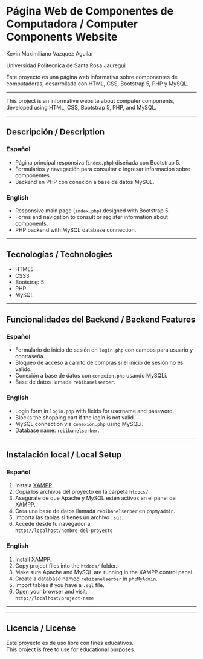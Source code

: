 # Página Web de Componentes de Computadora / Computer Components Website

Kevin Maximiliano Vazquez Aguilar

Universidad Politecnica de Santa Rosa Jauregui

Este proyecto es una página web informativa sobre componentes de computadoras, desarrollada con HTML, CSS, Bootstrap 5, PHP y MySQL.

---

This project is an informative website about computer components, developed using HTML, CSS, Bootstrap 5, PHP, and MySQL.

---

##  Descripción / Description

### Español
- Página principal responsiva (`index.php`) diseñada con Bootstrap 5.
- Formularios y navegación para consultar o ingresar información sobre componentes.
- Backend en PHP con conexión a base de datos MySQL.

### English
- Responsive main page (`index.php`) designed with Bootstrap 5.
- Forms and navigation to consult or register information about components.
- PHP backend with MySQL database connection.

---

##  Tecnologías / Technologies

- HTML5  
- CSS3  
- Bootstrap 5  
- PHP  
- MySQL  

---

## Funcionalidades del Backend / Backend Features

### Español
- Formulario de inicio de sesión en `login.php` con campos para usuario y contraseña.
- Bloqueo de acceso a carrito de compras si el inicio de sesión no es valido.
- Conexión a base de datos con `conexion.php` usando MySQLi.
- Base de datos llamada `rebibanelserber`.

### English
- Login form in `login.php` with fields for username and password.
- Blocks the shopping cart if the login is not valid.
- MySQL connection via `conexion.php` using MySQLi.
- Database name: `rebibanelserber`.

---

##  Instalación local / Local Setup

### Español
1. Instala [XAMPP](https://www.apachefriends.org/index.html).
2. Copia los archivos del proyecto en la carpeta `htdocs/`.
3. Asegúrate de que Apache y MySQL estén activos en el panel de XAMPP.
4. Crea una base de datos llamada `rebibanelserber` en `phpMyAdmin`.
5. Importa las tablas si tienes un archivo `.sql`.
6. Accede desde tu navegador a:  
   `http://localhost/nombre-del-proyecto`

### English
1. Install [XAMPP](https://www.apachefriends.org/index.html).
2. Copy project files into the `htdocs/` folder.
3. Make sure Apache and MySQL are running in the XAMPP control panel.
4. Create a database named `rebibanelserber` in `phpMyAdmin`.
5. Import tables if you have a `.sql` file.
6. Open your browser and visit:  
   `http://localhost/project-name`

---


---

## Licencia / License

Este proyecto es de uso libre con fines educativos.  
This project is free to use for educational purposes.
